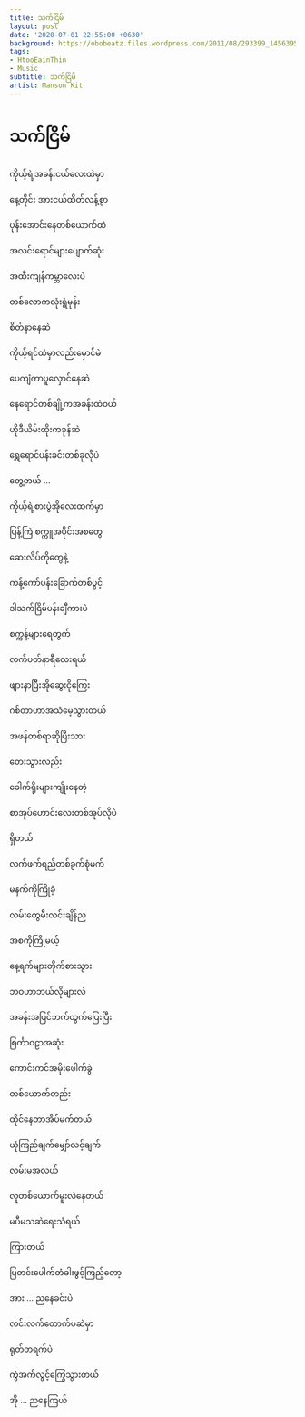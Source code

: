 ```yaml
---
title: သက်ငြိမ်
layout: post
date: '2020-07-01 22:55:00 +0630'
background: https://obobeatz.files.wordpress.com/2011/08/293399_145639582187284_100002237283781_266322_7611634_n.jpg
tags:
- HtooEainThin
- Music
subtitle: သက်ငြိမ်
artist: Manson Kit
---
```



# သက်ငြိမ်

ကိုယ့်ရဲ့အခန်းငယ်လေးထဲမှာ

နေ့တိုင်း အားငယ်ထိတ်လန့်စွာ

ပုန်းအောင်းနေတစ်ယောက်ထဲ

အလင်းရောင်များပျောက်ဆုံး

အထီးကျန်ကမ္ဘာလေးပဲ

တစ်လောကလုံးရွံမုန်း

စိတ်နာနေဆဲ

ကိုယ့်ရင်ထဲမှာလည်းမှောင်မဲ

ပေကျံကာပူလှောင်နေဆဲ

နေရောင်တစ်ချို့ကအခန်းထဲဝယ်

ဟိုဒီယိမ်းထိုးကခုန်ဆဲ

ရွှေရောင်ပန်းခင်းတစ်ခုလိုပဲ

တွေ့တယ် ...



ကိုယ့်ရဲ့စားပွဲအိုလေးထက်မှာ

ပြန့်ကြဲ စက္ကူအပိုင်းအစတွေ

ဆေးလိပ်တိုတွေနဲ့

ကန့်ကော်ပန်းခြောက်တစ်ပွင့်

ဒါသက်ငြိမ်ပန်းချီကားပဲ

စက္ကန့်များရေတွက်

လက်ပတ်နာရီလေးရယ်

ဖျားနာပြီးအိုဆွေးငိုကြွေး

ဂစ်တာဟာအသံမေ့သွားတယ်

အဖန်တစ်ရာဆိုပြီးသား

တေးသွားလည်း

ခေါက်ရိုးများကျိုးနေတဲ့

စာအုပ်ဟောင်းလေးတစ်အုပ်လိုပဲ

ရှိတယ်



လက်ဖက်ရည်တစ်ခွက်စုံမက်

မနက်ကိုကြိုခဲ့

လမ်းတွေမီးလင်းချိန်ည

အစကိုကြိုမယ့်

နေ့ရက်များတိုက်စားသွား

ဘဝဟာဘယ်လိုများလဲ

အခန်းအပြင်ဘက်ထွက်ပြေးပြီး

စြင်္ကာဝဠာအဆုံး

ကောင်းကင်အမိုးဖေါက်ခွဲ

တစ်ယောက်တည်း

ထိုင်နေတာအိပ်မက်တယ်

ယုံကြည်ချက်မျှော်လင့်ချက်

လမ်းမအလယ်

လူတစ်ယောက်မူးလဲနေတယ်

မပီမသဆဲရေးသံရယ်

ကြားတယ်

ပြတင်းပေါက်တံခါးဖွင့်ကြည့်တော့

အား ... ညနေခင်းပဲ

လင်းလက်တောက်ပဆဲမှာ

ရုတ်တရက်ပဲ

ကွဲအက်လွင့်ကြွေသွားတယ်

အို ... ညနေကြယ်

